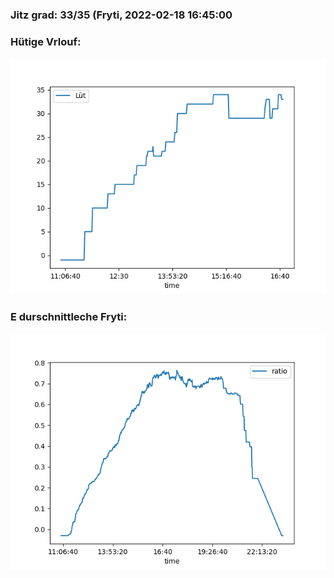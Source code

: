 ### Jitz grad: 33/35 (Fryti, 2022-02-18 16:45:00

### Hütige Vrlouf:
![Graph](Today.png)

### E durschnittleche Fryti:
![Graph](Fryti.png)